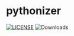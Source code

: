 # pythonizer

[![LICENSE](https://img.shields.io/github/license/zbear7010/pythonizer?logo=github&style=for-the-badge&logoWidth=20)](https://github.com/zbear7010/pythonizer/blob/master/LICENSE)
![Downloads](https://img.shields.io/github/downloads/zbear7010/pythonizer/total?logo=github&style=for-the-badge&logoWidth=20)
